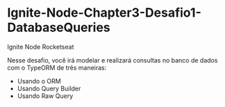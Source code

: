# Ignite-Node-Chapter3-Desafio1-DatabaseQueries
Ignite Node Rocketseat

Nesse desafio, você irá modelar e realizará consultas no banco de dados com o TypeORM de três maneiras:

- Usando o ORM
- Usando Query Builder
- Usando Raw Query

